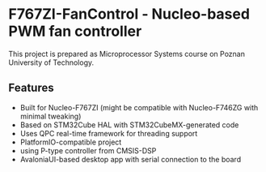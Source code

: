 # F767ZI-FanControl - Nucleo-based PWM fan controller

This project is prepared as Microprocessor Systems course on Poznan University of Technology.

## Features

 - Built for Nucleo-F767ZI (might be compatible with Nucleo-F746ZG with minimal tweaking)
 - Based on STM32Cube HAL with STM32CubeMX-generated code
 - Uses QPC real-time framework for threading support
 - PlatformIO-compatible project
 - using P-type controller from CMSIS-DSP
 - AvaloniaUI-based desktop app with serial connection to the board

